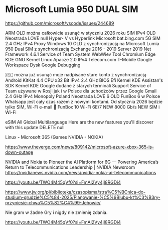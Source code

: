 # Microsoft Lumia 950 DUAL SIM
https://github.com/microsoft/vscode/issues/244689

ARM OLD można całkowicie usunąć w styczniu 2026 roku SIM IPv4 OLD Neostrada LOVE null Hyper- V vs Hyperlink Microsoft bat.bing.com 5G SIM 2.4 GHz  IPv4 Proxy Windows 10 OLD z synchronizacją na Microsoft Lumia 950 Dual SIM z synchronizacją Exchange 2016 - 2019 Server 2019 Net Framework 4.6.1 Service of Team System WebWiev Tool Chromium Edge KDE GNU Kernel Linux Apacze 2.0 IPv4 Telecom.com T-Mobile Google Workspace Dysk Google Debugging

🇵🇱 można już usunąć moje nadpisane stare konto z synchronizacją Android KitKat 4.4 CPU x32 Bit IPv4 2.4 GHz BIOS Efi Kernel KDE Assistan's SDK Kernel KDE Google dodane z starych terminali Support Service of Team używane w Rosji jak i w Polsce dla uchodźców przez Google Gmail 2.4 GHz IPv4 Monopoly Poland Neostrada LOVE 6 OLD FunBox 6 w Polsce Whatsapp jest cały czas razem z nowymi kontami. Od stycznia 2026 będzie tylko SIM, Wi-Fi e-mail 📧 FunBox 10 Wi-Fi 6E/7 NEW 8000 Gb/s NEW SIM i Wi-Fi

eSIM All Global Multilanguage Here are the new features you'll discover with this update DELETE null

Linux - Microsoft 365 (Games NVIDIA - NOKIA)

https://www.theverge.com/news/809142/microsoft-azure-xbox-365-is-down-outage

NVIDIA and Nokia to Pioneer the AI Platform for 6G — Powering America’s Return to Telecommunications Leadership | NVIDIA Newsroom https://nvidianews.nvidia.com/news/nvidia-nokia-ai-telecommunications

https://youtu.be/TWO4M45qVf0?si=FmAl2Vy4jI8RGDi4

https://www.jw.org/pl/biblioteka/czasopisma/stra%C5%BCnica-do-studium-grudzie%C5%84-2025/Planowanie-%C5%9Blubu-kt%C3%B3ry-przyniesie-chwa%C5%82%C4%99-Jehowie/

Nie gram w żadne Gry i nigdy nie zmienię zdania.

https://youtu.be/TWO4M45qVf0?si=FmAl2Vy4jI8RGDi4